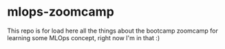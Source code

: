 # mlops-zoomcamp

This repo is for load here all the things about the bootcamp zoomcamp for learning some MLOps concept, right now I'm in that :)

